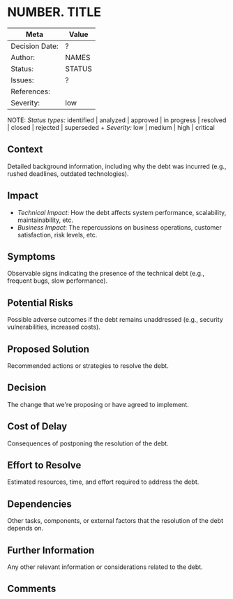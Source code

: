 # NUMBER. TITLE

| Meta           | Value                                     |
|----------------| ----------------------------------------- |
| Decision Date: | ?                                         |
| Author:        | NAMES                                     |
| Status:        | STATUS                                    |
| Issues:        | ?                                         |
| References:    |                                           |
| Severity:      | low                                       |

NOTE: *Status types:* identified | analyzed | approved | in progress | resolved | closed | rejected | superseded +
      *Severity:* low | medium | high | critical

## Context

Detailed background information, including why the debt was incurred (e.g., rushed deadlines, outdated technologies).

## Impact

- *Technical Impact*: How the debt affects system performance, scalability, maintainability, etc.
- *Business Impact*: The repercussions on business operations, customer satisfaction, risk levels, etc.

## Symptoms

Observable signs indicating the presence of the technical debt (e.g., frequent bugs, slow performance).

## Potential Risks

Possible adverse outcomes if the debt remains unaddressed (e.g., security vulnerabilities, increased costs).

## Proposed Solution

Recommended actions or strategies to resolve the debt.

## Decision

The change that we're proposing or have agreed to implement.

## Cost of Delay

Consequences of postponing the resolution of the debt.

## Effort to Resolve

Estimated resources, time, and effort required to address the debt.

## Dependencies

Other tasks, components, or external factors that the resolution of the debt depends on.

## Further Information

Any other relevant information or considerations related to the debt.

## Comments
